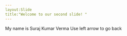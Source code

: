 ```yaml
---
layout:Slide
title:"Welcome to our second slide! "
---
```

My name is Suraj Kumar Verma
Use  left arrow to go back
